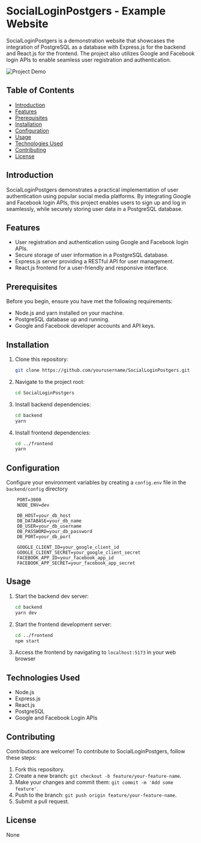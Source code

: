 # SocialLoginPostgers - Example Website

SocialLoginPostgers is a demonstration website that showcases the integration of PostgreSQL as a database with Express.js for the backend and React.js for the frontend. The project also utilizes Google and Facebook login APIs to enable seamless user registration and authentication.

![Project Demo](link_to_project_demo_screenshot)

## Table of Contents

-   [Introduction](#introduction)
-   [Features](#features)
-   [Prerequisites](#prerequisites)
-   [Installation](#installation)
-   [Configuration](#configuration)
-   [Usage](#usage)
-   [Technologies Used](#technologies-used)
-   [Contributing](#contributing)
-   [License](#license)

## Introduction

SocialLoginPostgers demonstrates a practical implementation of user authentication using popular social media platforms. By integrating Google and Facebook login APIs, this project enables users to sign up and log in seamlessly, while securely storing user data in a PostgreSQL database.

## Features

-   User registration and authentication using Google and Facebook login APIs.
-   Secure storage of user information in a PostgreSQL database.
-   Express.js server providing a RESTful API for user management.
-   React.js frontend for a user-friendly and responsive interface.

## Prerequisites

Before you begin, ensure you have met the following requirements:

-   Node.js and yarn installed on your machine.
-   PostgreSQL database up and running.
-   Google and Facebook developer accounts and API keys.

## Installation

1. Clone this repository:

    ```bash
    git clone https://github.com/yourusername/SocialLoginPostgers.git
    ```

2. Navigate to the project root:

    ```bash
    cd SocialLoginPostgers
    ```

3. Install backend dependencies:

    ```bash
    cd backend
    yarn
    ```

4. Install frontend dependencies:

    ```bash
    cd ../frontend
    yarn
    ```

## Configuration

Configure your environment variables by creating a `config.env` file in the `backend/config` directory

```
    PORT=3000
    NODE_ENV=dev

    DB_HOST=your_db_host
    DB_DATABASE=your_db_name
    DB_USER=your_db_username
    DB_PASSWORD=your_db_password
    DB_PORT=your_db_port

    GOOGLE_CLIENT_ID=your_google_client_id
    GOOGLE_CLIENT_SECRET=your_google_client_secret
    FACEBOOK_APP_ID=your_facebook_app_id
    FACEBOOK_APP_SECRET=your_facebook_app_secret
```

## Usage

1. Start the backend dev server:
    ```bash
    cd backend
    yarn dev
    ```
2. Start the frontend development server:
    ```bash
    cd ../frontend
    npm start
    ```
3. Access the frontend by navigating to `localhost:5173` in your web browser

## Technologies Used

-   Node.js
-   Express.js
-   React.js
-   PostgreSQL
-   Google and Facebook Login APIs

## Contributing

Contributions are welcome! To contribute to SocialLoginPostgers, follow these steps:

1. Fork this repository.
2. Create a new branch: `git checkout -b feature/your-feature-name`.
3. Make your changes and commit them: `git commit -m 'Add some feature'`.
4. Push to the branch: `git push origin feature/your-feature-name`.
5. Submit a pull request.

## License

None
